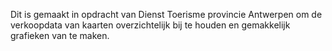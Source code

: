 Dit is gemaakt in opdracht van Dienst Toerisme provincie Antwerpen om de verkoopdata van kaarten overzichtelijk bij te houden en gemakkelijk grafieken van te maken.
